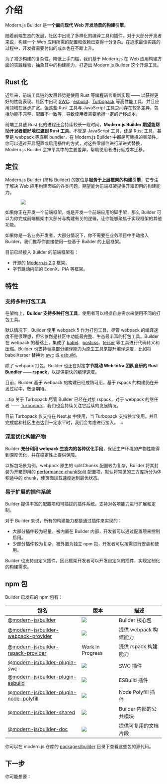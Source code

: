 # 介绍

Modern.js Builder 是**一个面向现代 Web 开发场景的构建引擎**。

随着前端生态的发展，社区中出现了多样化的编译工具和插件。对于大部分开发者来说，构建一个 Web 应用所需的配置和依赖已变得十分复杂。在追求最佳实践的过程中，开发者需要付出的成本也在不断上升。

为了减少构建的复杂性，降低上手门槛，我们基于 Modern.js 在 Web 应用构建方面的实践经验，抽象其中的构建能力，打造出 Modern.js Builder 这个开源工具。

## Rust 化

近年来，前端工具链的发展趋势是使用 Rust 等编程语言重新实现 —— 以获得更好的性能表现。社区中出现 [SWC](https://swc.rs/)、[esbuild](https://github.com/evanw/esbuild)、[Turbopack](https://turbo.build/pack) 等高性能工具，并且应用领域在逐步扩宽。但这些 Rust 工具与 JavaScript 工具之间存在较多差异，包括功能不完整、配置不一致等，导致使用者需要承担一定的迁移成本。

前端工具链 Rust 化的进程还会持续较长一段时间，**Modern.js Builder 期望能帮助开发者更好地过渡到 Rust 工具**。不管是 JavaScript 工具，还是 Rust 工具，甚至是 webpack 等底层 bundler，在 Modern.js Builder 中都是可替换的零部件。你可以通过开启配置或启用插件的方式，对这些零部件进行渐进式替换，Modern.js Builder 会抹平其中的主要差异，帮助使用者进行低成本迁移。

## 定位

Modern.js Builder (简称 Builder) 的定位是**服务于上层框架的构建引擎**，它专注于解决 Web 应用构建面临的各类问题，期望能为前端框架提供开箱即用的构建能力。

<img src="https://lf3-static.bytednsdoc.com/obj/eden-cn/zq-uylkvT/ljhwZthlaukjlkulzlp/builder-layers-1116.png" style="max-width: 80%; margin-left: 10%" />

如果你正在开发一个前端框架，或是开发一个前端应用的脚手架，那么 Builder 可以为你完成前端框架中大部分与构建有关的逻辑，让你能够聚焦于实现框架的其他功能。

如果你是一名业务开发者，大部分情况下，你不需要在业务项目中手动接入 Builder，我们推荐你直接使用一些基于 Builder 的上层框架。

目前已经接入 Builder 的前端框架有：

- 开源的 [Modern.js 2.0](https://github.com/modern-js-dev/modern.js) 框架。
- 字节跳动内部的 EdenX、PIA 等框架。

## 特性

### 支持多种打包工具

在架构上，**Builder 支持多种打包工具**，使用者可以根据自身需求来使用不同的打包工具。

默认情况下，Builder 使用 webpack 5 作为打包工具，尽管 webpack 的编译速度不是很理想，但它依然是社区中功能最完整、生态最丰富的打包工具。Builder 在 webpack 的基础上，集成了 [babel](https://github.com/babel/babel)、[postcss](https://github.com/postcss/postcss)、[terser](https://github.com/terser/terser) 等工具进行代码转义和压缩。Builder 也支持替换部分编译能力为原生工具来提升编译速度，比如将 babel/terser 替换为 [swc](https://github.com/swc-project/swc) 或 [esbuild](https://github.com/evanw/esbuild)。

除了 webpack 打包，Builder 也正在对接**字节跳动 Web Infra 团队自研的 Rust Bundler —— rspack**，以提供更快的编译速度。

目前，Builder 基于 webpack 的构建已经成熟可用，基于 rspack 的构建仍在开发过程中，敬请期待。

:::tip 关于 Turbopack
尽管 Builder 已经在对接 rspack，对于 webpack 的继任者 —— [Turbopack](https://turbo.build/pack)，我们也会持续关注它后续的发展情况。

目前 Turbopack 仅支持在 Next.js 中使用，当 Turbopack 支持独立使用，并且完成度和社区生态达到一定水平时，我们会考虑进行接入。
:::

### 深度优化构建产物

Builder **充分利用 webpack 生态内的各种优化手段**，保证生产环境的产物性能得到深度优化，并在稳定性上提供保障。

以拆包场景为例，webpack 原生的 splitChunks 配置较为复杂，Builder 将其封装为开箱即用的 [performance.chunkSplit](/zh/api/config-performance.html#performance-chunksplit) 配置项，默认将常见的三方库拆分为体积适中的 chunk，使页面加载速度达到最优状态。

### 易于扩展的插件系统

Builder 提供丰富的配置项和可插拔的插件系统，支持对各项能力进行扩展和定制。

对于 Builder 来说，所有的构建能力都是通过插件来实现的：

- 大部分插件较为轻量，被内置在 Builder 内部，开发者可以通过配置项来控制启用。
- 少部分插件较为复杂，被外置为独立 npm 包，开发者可以按需进行安装和使用。

Builder 也支持自定义插件，因此框架开发者可以开发自定义的插件，实现定制化的构建需求。

## npm 包

Builder 已发布的 npm 包有：

| 包名                                                                                                             | 版本                                                                                             | 描述                   |
| ---------------------------------------------------------------------------------------------------------------- | ------------------------------------------------------------------------------------------------ | ---------------------- |
| [@modern-js/builder](https://www.npmjs.com/package/@modern-js/builder)                                           | ![](https://img.shields.io/npm/v/@modern-js/builder/beta?style=flat-square)                      | Builder 核心包         |
| [@modern-js/builder-webpack-provider](https://www.npmjs.com/package/@modern-js/builder-webpack-provider)         | ![](https://img.shields.io/npm/v/@modern-js/builder-webpack-provider/beta?style=flat-square)     | 提供 webpack 构建能力  |
| [@modern-js/builder-rspack-provider](https://www.npmjs.com/package/@modern-js/builder-rspack-provider)           | Work In Progress                                                                                 | 提供 rspack 构建能力   |
| [@modern-js/builder-plugin-swc](https://www.npmjs.com/package/@modern-js/builder-plugin-swc)                     | ![](https://img.shields.io/npm/v/@modern-js/builder-plugin-swc/beta?style=flat-square)           | SWC 插件               |
| [@modern-js/builder-plugin-esbuild](https://www.npmjs.com/package/@modern-js/builder-plugin-esbuild)             | ![](https://img.shields.io/npm/v/@modern-js/builder-plugin-esbuild/beta?style=flat-square)       | ESBuild 插件           |
| [@modern-js/builder-plugin-node-polyfill](https://www.npmjs.com/package/@modern-js/builder-plugin-node-polyfill) | ![](https://img.shields.io/npm/v/@modern-js/builder-plugin-node-polyfill/beta?style=flat-square) | Node Polyfill 插件     |
| [@modern-js/builder-shared](https://www.npmjs.com/package/@modern-js/builder-shared)                             | ![](https://img.shields.io/npm/v/@modern-js/builder-shared/beta?style=flat-square)               | Builder 内部的公共模块 |
| [@modern-js/builder-doc](https://www.npmjs.com/package/@modern-js/builder-doc)                                   | ![](https://img.shields.io/npm/v/@modern-js/builder-doc/beta?style=flat-square)                  | 提供可复用的文档片段   |

你可以在 modern.js 仓库的 [packages/builder](https://github.com/modern-js-dev/modern.js/tree/main/packages/builder/) 目录下查看这些包的源代码。

## 下一步

你可能想要：

<NextSteps>
  <Step href="/guide/quick-start.html" title="快速上手" description="了解如何使用 Builder"/>
  <Step href="/guide/features.html" title="功能导航" description="了解 Builder 提供的所有功能"/>
  <Step href="/api" title="查阅 API" description="查看详细的 API 文档"/>
</NextSteps>
